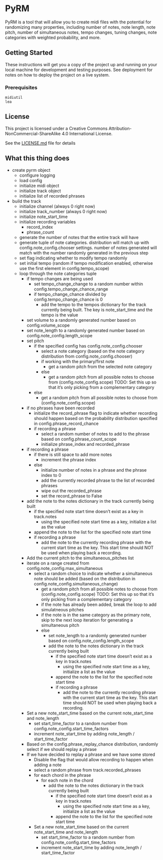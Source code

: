 # PyRM

PyRM is a tool that will allow you to create midi files with the potential for randomizing many properties, including number of notes, note length, note pitch, number of simultaneous notes, tempo changes, tuning changes, note categories with weighted probability, and more.

## Getting Started

These instructions will get you a copy of the project up and running on your local machine for development and testing purposes. See deployment for notes on how to deploy the project on a live system.

### Prerequisites

```
midiutil
lea
```

## License

This project is licensed under a Creative Commons Attribution-NonCommercial-ShareAlike 4.0 International License.

See the [LICENSE.md](LICENSE.md) file for details

## What this thing does
* create pyrm object
  * configure logging
  * load config
  * initialize midi object
  * initialize track object
  * initialize list of recorded phrases
* build the track
  * initialize channel (always 0 right now)
  * initialize track_number (always 0 right now)
  * initialize note_start_time
  * initialize recording variables
    * record_index
    * phrase_count
  * generate the number of notes that the entire track will have
  * generate tuple of note categories. distribution will match up with config.note_config.chooser settings. number of notes generated will match with the number randomly generated in the previous step
  * set flag indicating whether to modify tempo randomly
  * set initial tempo (random if tempo modification enabled, otherwise use the first element in config.tempo_scope)
  * loop through the note categories tuple
    * if tempo changes are being used
      * set tempo_change_change to a random number within config.tempo_change_chance_range
      * if tempo_change_chance divided by config.tempo_change_chance is 0
        * add the tempo to the tempos dictionary for the track currently being built. The key is note_start_time and the tempo is the value
    * set volume to a randomly generated number based on config.volume_scope
    * set note_length to a randomly generated number based on config.note_config.length_scope
    * set pitch
      * if the specified config has config.note_config.chooser
        * select a note category (based on the note category distribution from config.note_config.chooser)
        * if working with the primary/first note
          * get a random pitch from the selected note category
        * else
          * get a random pitch from all possible notes to choose from (config.note_config.scope) TODO: Set this up so that it’s only picking from a complementary category
      * else
        * get a random pitch from all possible notes to choose from (config.note_config.scope)
    * if no phrases have been recorded
      * initialize the record_phrase flag to indicate whether recording should happen based on the probability distribution specified in config.phrase_record_chance
      * if recording a phrase
        * select a random number of notes to add to the phrase based on config.phrase_count_scope
        * initialize phrase_index and recorded_phrase
    * if recording a phrase
      * if there is still space to add more notes
        * increment the phrase index
      * else
        * initialize number of notes in a phrase and the phrase index to 0
        * add the currently recorded phrase to the list of recorded phrases
        * wipe out the recorded_phrase
        * set the record_phrase to False
    * add the note to the notes dictionary in the track currently being built
      * if the specified note start time doesn’t exist as a key in track.notes
        * using the specified note start time as a key, initialize a list as the value
      * append the note to the list for the specified note start time
      * if recording a phrase
        * add the note to the currently recording phrase with the current start time as the key. This start time should NOT be used when playing back a recording.
    * Add the current pitch to the simultaneous_pitches list
    * iterate on a range created from config.note_config.max_simultaneous
      * select a random choice to indicate whether a simultaneous note should be added (based on the distribution in config.note_config.simultaneous_change)
        * get a random pitch from all possible notes to choose from (config.note_config.scope) TODO: Set this up so that it’s only picking from a complementary category
        * if the note has already been added, break the loop to add simulatneous pitches
        * if the note is in the same category as the primary note, skip to the next loop iteration for generating a simultaneous pitch
        * else 
          * set note_length to a randomly generated number based on config.note_config.length_scope
          * add the note to the notes dictionary in the track currently being built
            * if the specified note start time doesn’t exist as a key in track.notes
              * using the specified note start time as a key, initialize a list as the value
            * append the note to the list for the specified note start time
            * if recording a phrase
              * add the note to the currently recording phrase with the current start time as the key. This start time should NOT be used when playing back a recording.
    * Set a new note_start_time based on the current note_start_time and note_length
      * set start_time_factor to a random number from config.note_config.start_time_factors
      * increment note_start_time by adding note_length / start_time_factor
    * Based on the config.phrase_replay_chance distribution, randomly select if we should replay a phrase
    * If we have decided to replay a phrase and we have some stored
      * Disable the flag that would allow recording to happen when adding a note
      * select a random phrase from track.recorded_phrases
      * for each chord in the phrase
        * for each note in the chord
          * add the note to the notes dictionary in the track currently being built
            * if the specified note start time doesn’t exist as a key in track.notes
              * using the specified note start time as a key, initialize a list as the value
            * append the note to the list for the specified note start time
      * Set a new note_start_time based on the current note_start_time and note_length
        * set start_time_factor to a random number from config.note_config.start_time_factors
        * increment note_start_time by adding note_length / start_time_factor
